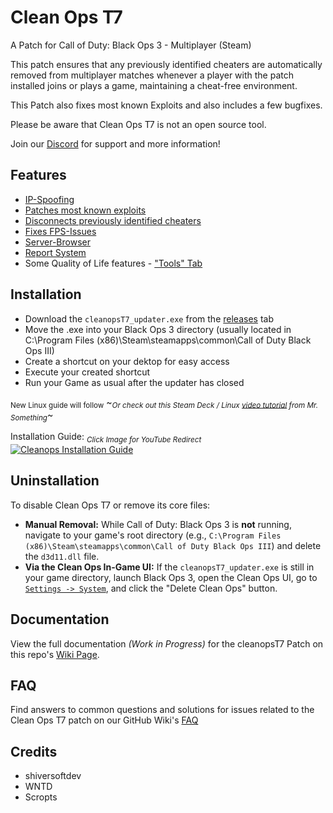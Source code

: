 # Clean Ops T7

A Patch for Call of Duty: Black Ops 3 - Multiplayer (Steam)

This patch ensures that any previously identified cheaters are automatically removed from multiplayer matches whenever a player with the patch installed joins or plays a game, maintaining a cheat-free environment.

This Patch also fixes most known Exploits and also includes a few bugfixes.

Please be aware that Clean Ops T7 is not an open source tool.

Join our [Discord](https://discord.gg/3hR2ffzhfV) for support and more information!

## Features

- [IP-Spoofing](https://github.com/notnightwolf/cleanopsT7/wiki/General-and-Technical-Information#ip-spoofing)
- [Patches most known exploits](https://github.com/notnightwolf/cleanopsT7/wiki/General-and-Technical-Information#exploit-patching)
- [Disconnects previously identified cheaters](https://github.com/notnightwolf/cleanopsT7/wiki/General-and-Technical-Information#automatic-cheater-removal)
- [Fixes FPS-Issues](https://github.com/notnightwolf/cleanopsT7/wiki/General-and-Technical-Information#performance-fixes)
- [Server-Browser](https://github.com/notnightwolf/cleanopsT7/wiki/Full-Explanation-of-the-Ingame-User-Interface#servers---tab)
- [Report System](https://github.com/notnightwolf/cleanopsT7/wiki/Full-Explanation-of-the-Ingame-User-Interface#user-icon)
- Some Quality of Life features - ["Tools" Tab](https://github.com/notnightwolf/cleanopsT7/wiki/Full-Explanation-of-the-Ingame-User-Interface#tools---tab)

## Installation

- Download the `cleanopsT7_updater.exe` from the [releases](https://github.com/notnightwolf/cleanopsT7/releases) tab
- Move the .exe into your Black Ops 3 directory (usually located in C:\Program Files (x86)\Steam\steamapps\common\Call of Duty Black Ops III)
- Create a shortcut on your dektop for easy access
- Execute your created shortcut
- Run your Game as usual after the updater has closed

<sub>New Linux guide will follow</sub> ~<sub>_Or check out this Steam Deck / Linux [video tutorial](https://www.youtube.com/watch?v=LtUcvN4VR-0_) from Mr. Something_</sub>~

Installation Guide: <sub>_Click Image for YouTube Redirect_</sub> [![Cleanops Installation Guide](https://github.com/user-attachments/assets/1eeb3bdc-c737-41b7-98b3-e54442aba9c1)](https://www.youtube.com/watch?v=HG48sOwyCQk)

## Uninstallation

To disable Clean Ops T7 or remove its core files:

-   **Manual Removal:** While Call of Duty: Black Ops 3 is **not** running, navigate to your game's root directory (e.g., `C:\Program Files (x86)\Steam\steamapps\common\Call of Duty Black Ops III`) and delete the `d3d11.dll` file.
-   **Via the Clean Ops In-Game UI:** If the `cleanopsT7_updater.exe` is still in your game directory, launch Black Ops 3, open the Clean Ops UI, go to [`Settings -> System`](https://github.com/notnightwolf/cleanopsT7/wiki/Full-Explanation-of-the-Ingame-User-Interface#system), and click the "Delete Clean Ops" button.

## Documentation
View the full documentation _(Work in Progress)_ for the cleanopsT7 Patch on this repo's [Wiki Page](https://github.com/notnightwolf/cleanopsT7/wiki).

## FAQ

Find answers to common questions and solutions for issues related to the Clean Ops T7 patch on our GitHub Wiki's [FAQ](https://github.com/notnightwolf/cleanopsT7/wiki/Frequently-Asked-Questions)

## Credits
- shiversoftdev
- WNTD
- Scropts
